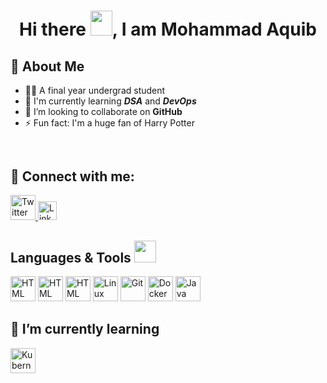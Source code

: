 # <h1 align="center"> Hi there <img src="https://github.com/MartinHeinz/MartinHeinz/blob/master/wave.gif" width="35px" height="40px"></img>, I am Mohammad Aquib</h1>

<!-- about me -->
## :raising_hand: About Me
- :man_student: A final year undergrad student
- 🌱 I'm currently learning ***DSA*** and ***DevOps***  
- 👯 I’m looking to collaborate on **GitHub**
- ⚡ Fun fact: I'm a huge fan of Harry Potter 

<!-- connect with me -->
## <div id="badges"><img src="https://komarev.com/ghpvc/?username=mdaquib171&style=flat-square&color=blueviolet" alt=""/></div>
## :speech_balloon: Connect with me: 
<a href="https://twitter.com/mohdaquib171">
  <img src="https://cdn.worldvectorlogo.com/logos/twitter-6.svg" title="Twitter" alt="Twitter Account" width="40"/>
</a>
<a href="https://www.linkedin.com/in/mohdaquib171/">
  <img src="https://cdn.worldvectorlogo.com/logos/linkedin-icon-2.svg" title="Linkedin" alt="Linkedin Account" width="30"/>
</a>

<!-- Language and Tools -->
<h2>Languages & Tools <img src = "https://media2.giphy.com/media/QssGEmpkyEOhBCb7e1/giphy.gif?cid=ecf05e47a0n3gi1bfqntqmob8g9aid1oyj2wr3ds3mg700bl&rid=giphy.gif" height = 35px> </h2>
<p>    
  <img src="https://img.icons8.com/color/2x/html-5.png"  alt="HTML"  width="40"  height="40"/>
  <img src="https://img.icons8.com/color/344/css3.png"  alt="HTML"  width="40"  height="40"/>
  <img src="https://img.icons8.com/color/452/javascript--v1.png"  alt="HTML"  width="40"  height="40"/>
  <img src="https://img.icons8.com/color/2x/linux.png"/ alt="Linux" width="40" height="40">
  <img src="https://img.icons8.com/color/2x/git.png"  alt="Git"  width="40"  height="40"/> 
  <img src="https://img.icons8.com/fluent/2x/docker.png"/ alt="Docker" width="40" height="40">
  <img src="https://img.icons8.com/color/2x/java-coffee-cup-logo.png"  alt="Java"  width="40"  height="40"/>
<p>
<h2>📖 I’m currently learning</h2>
</p>
<p>
  <img src="https://img.icons8.com/color/2x/kubernetes.png"/ alt="Kubernetes" width="40" height="40">
  <!-- <img src="https://img.icons8.com/color/2x/golang.png" alt="GoLang" width="40" height="40"/> -->
</p>
